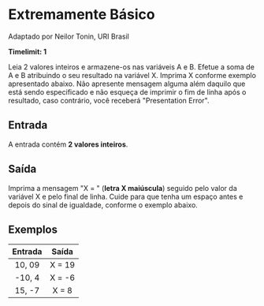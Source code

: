 # Extremamente Básico
Adaptado por Neilor Tonin, URI  Brasil

**Timelimit: 1**

Leia 2 valores inteiros e armazene-os nas variáveis A e B. Efetue a soma de A e B atribuindo o seu resultado na variável X. Imprima X conforme exemplo apresentado abaixo. Não apresente mensagem alguma além daquilo que está sendo especificado e não esqueça de imprimir o fim de linha após o resultado, caso contrário, você receberá "Presentation Error".

## Entrada

A entrada contém **2 valores inteiros**.

## Saída

Imprima a mensagem "X = " (**letra X maiúscula**) seguido pelo valor da variável X e pelo final de linha. Cuide para que tenha um espaço antes e depois do sinal de igualdade, conforme o exemplo abaixo.

## Exemplos

| Entrada   | Saída  |
|:---------:|:------:|
| 10, 09    | X = 19 |
| -10, 4    | X = -6 |
| 15, -7    | X = 8  |
